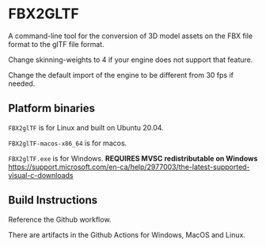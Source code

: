 # FBX2GLTF

A command-line tool for the conversion of 3D model assets on the FBX file format to the glTF file format. 

Change skinning-weights to 4 if your engine does not support that feature.

Change the default import of the engine to be different from 30 fps if needed.

## Platform binaries

`FBX2glTF` is for Linux and built on Ubuntu 20.04.

`FBX2glTF-macos-x86_64` is for macos.

`FBX2glTF.exe` is for Windows. **REQUIRES MVSC redistributable on Windows** https://support.microsoft.com/en-ca/help/2977003/the-latest-supported-visual-c-downloads

## Build Instructions

Reference the Github workflow.

There are artifacts in the Github Actions for Windows, MacOS and Linux.
